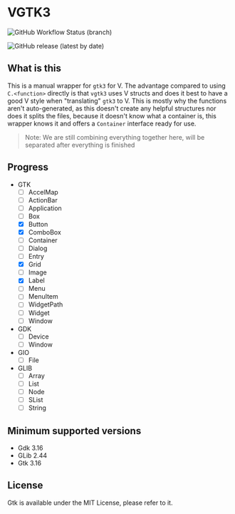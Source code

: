 # VGTK3

![GitHub Workflow Status (branch)](https://img.shields.io/github/workflow/status/vgtk/vgtk3/CI/master?style=flat-square)

![GitHub release (latest by date)](https://img.shields.io/github/v/release/vgtk/vgtk3?style=flat-square)

## What is this

This is a manual wrapper for `gtk3` for V.
The advantage compared to using `C.<function>` directly is that `vgtk3` uses V structs and does it best to have a good V style when "translating" `gtk3` to V.
This is mostly why the functions aren't auto-generated, as this doesn't create any helpful structures nor does it splits the files, because it doesn't know what a container is, this wrapper knows it and offers a `Container` interface ready for use.

> Note: We are still combining everything together here, will be separated after everything is finished

## Progress

- GTK
  - [ ] AccelMap
  - [ ] ActionBar
  - [ ] Application
  - [ ] Box
  - [x] Button
  - [x] ComboBox
  - [ ] Container
  - [ ] Dialog
  - [ ] Entry
  - [x] Grid
  - [ ] Image
  - [x] Label
  - [ ] Menu
  - [ ] MenuItem
  - [ ] WidgetPath
  - [ ] Widget
  - [ ] Window
- GDK
  - [ ] Device
  - [ ] Window
- GIO
  - [ ] File
- GLIB
  - [ ] Array
  - [ ] List
  - [ ] Node
  - [ ] SList
  - [ ] String

## Minimum supported versions

- Gdk 3.16
- GLib 2.44
- Gtk 3.16

## License

Gtk is available under the MIT License, please refer to it.
